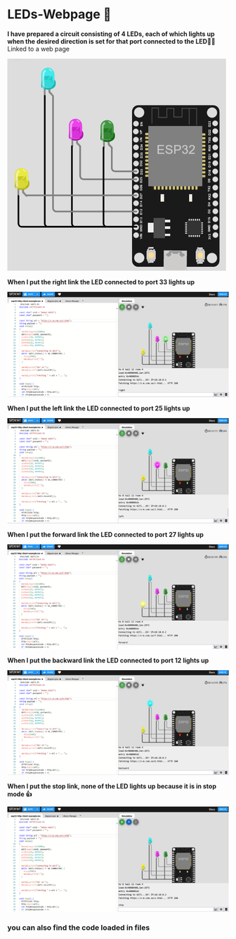 # LEDs-Webpage 🤖
**I have prepared a circuit consisting of 4 LEDs, each of which lights up when the desired direction is set for that port connected to the LED👩‍💻** Linked to a web page

![picture](ESP32.png)

**When I put the right link the LED connected to port 33 lights up**

![picture](right-ESP32.png)

**When I put the left link the LED connected to port 25 lights up**

![picture](leaft-ESP32.png)

**When I put the forward link the LED connected to port 27 lights up**

![picture](forward-ESP32.png)


**When I put the backward link the LED connected to port 12 lights up**

![picture](backward-ESP32.png)

**When I put the stop link, none of the LED lights up because it is in stop mode 👍**

![picture](stop-ESP32.png)

### you can also find the code loaded in files


